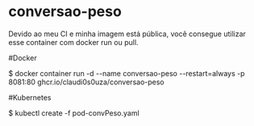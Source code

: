 # conversao-peso

Devido ao meu CI e minha imagem está pública, você consegue utilizar esse container com docker run ou pull.

#Docker

$  docker container run -d --name conversao-peso --restart=always -p 8081:80 ghcr.io/claudi0s0uza/conversao-peso

#Kubernetes

$  kubectl create -f pod-convPeso.yaml 
